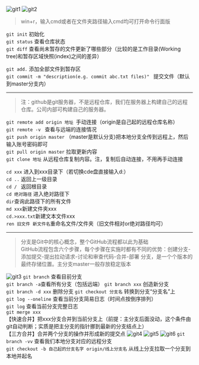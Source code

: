 ![git1](\pics\git1.png )
![git2](\pics\git2.png )
>win+r，输入cmd或者在文件夹路径输入cmd均可打开命令行面版   

`git init` 初始化  
`git status` 查看仓库状态  
`git diff`      查看尚未暂存的文件更新了哪些部分（比较的是工作目录(Working tree)和暂存区域快照(index)之间的差异）

`git add.`    添加全部文件到暂存区  
`git commit -m "description(e.g. commit abc.txt files)" ` 提交文件（默认到master分支内）  
***
>注：github是git服务器，不是远程仓库，我们在服务器上构建自己的远程仓库。公司内部可构建自己的服务器。   

`git remote add origin 地址 `手动连接（origin是自己起的远程仓库名称）  
`git remote -v ` 查看与远端的连接情况  
`git push origin master`  （master是默认分支)把本地分支全传到远程上，然后输入账号密码即可  
`git pull origin master` 拉取更新内容  
`git clone 地址`    从远程仓库复制内容。注，复制后自动连接，不用再手动连接  


`cd xxx`          进入到xxx目录下（若切换cde盘直接输入d:）  
`cd ..`              返回上一级目录  
`cd / `     	    返回根目录  
`cd 绝对路径` 进入绝对路径下  
`dir`查询此路径下的所有文件  
`md xxx`新建文件夹xxx  
`cd.>xxx.txt`新建文本文件xxx  
`ren 旧文件 新文件名`重命名文件/文件夹（旧文件相对or绝对路径均可）
***
> 分支是Git中的核心概念，整个GitHub流程都以此为基础  
>GitHub流程包含六个步骤，每个步骤在实施时都有不同的优势：创建分支-添加提交-提出拉动请求-讨论和审查代码-合并-部署
> 分支，是一个个版本的最终存储位置。主分支master一般存放稳定版本  

![git3](\pics\git3.png )
`git branch` 查看目前分支  
`git branch -a`查看所有分支（包括远端）
`git branch xxx` 创造新分支  
`git branch -d xxx` 删除分支
`git checkout 分支名` 转换到分支“分支名”上  
`git log --oneline` 查看当前分支简易日志（时间点按倒序排列）  
`git log` 查看当前分支完整日志  
`git merge xxx`   
【快速合并】把xxx分支合并到当前分支上（前提：主分支后面没动，这个条件由git自动判断；实质是把主分支的指针挪到最新的分支结点上）  
【三方合并】合并两个分支的操作并形成新的提交点
![git4](\pics\git4.png )
![git5](\pics\git5.png )
![git6](\pics\git6.png )
`git branch -vv` 查看我们本地分支对应的远程分支   
`git checkout -b 自己起的分支名字 origin/线上分支名` 从线上分支拉取一个分支到本地并起名
